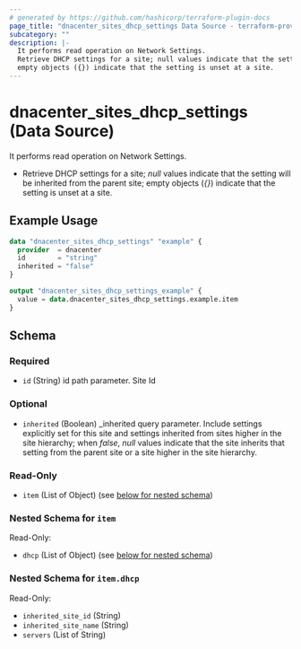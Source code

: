 ```yaml
---
# generated by https://github.com/hashicorp/terraform-plugin-docs
page_title: "dnacenter_sites_dhcp_settings Data Source - terraform-provider-dnacenter"
subcategory: ""
description: |-
  It performs read operation on Network Settings.
  Retrieve DHCP settings for a site; null values indicate that the setting will be inherited from the parent site;
  empty objects ({}) indicate that the setting is unset at a site.
---
```


# dnacenter_sites_dhcp_settings (Data Source)

It performs read operation on Network Settings.

- Retrieve DHCP settings for a site; *null* values indicate that the setting will be inherited from the parent site;
empty objects (*{}*) indicate that the setting is unset at a site.

## Example Usage

```terraform
data "dnacenter_sites_dhcp_settings" "example" {
  provider  = dnacenter
  id        = "string"
  inherited = "false"
}

output "dnacenter_sites_dhcp_settings_example" {
  value = data.dnacenter_sites_dhcp_settings.example.item
}
```

<!-- schema generated by tfplugindocs -->
## Schema

### Required

- `id` (String) id path parameter. Site Id

### Optional

- `inherited` (Boolean) _inherited query parameter. Include settings explicitly set for this site and settings inherited from sites higher in the site hierarchy; when *false*, *null* values indicate that the site inherits that setting from the parent site or a site higher in the site hierarchy.

### Read-Only

- `item` (List of Object) (see [below for nested schema](#nestedatt--item))

<a id="nestedatt--item"></a>
### Nested Schema for `item`

Read-Only:

- `dhcp` (List of Object) (see [below for nested schema](#nestedobjatt--item--dhcp))

<a id="nestedobjatt--item--dhcp"></a>
### Nested Schema for `item.dhcp`

Read-Only:

- `inherited_site_id` (String)
- `inherited_site_name` (String)
- `servers` (List of String)
